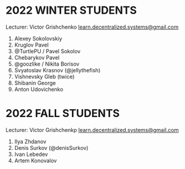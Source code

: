 #   2022 WINTER STUDENTS

Lecturer: Victor Grishchenko
learn.decentralized.systems@gmail.com

 1. Alexey Sokolovskiy
 2. Kruglov Pavel
 3. @TurtlePU / Pavel Sokolov
 4. Chebarykov Pavel
 5. @goozlike / Nikita Borisov
 6. Svyatoslav Krasnov (@jellythefish)
 7. Vishnevsky Gleb (twice)
 8. Shibanin George
 9. Anton Udovichenko

#   2022 FALL STUDENTS

Lecturer: Victor Grishchenkp
learn.decentralized.systems@gmail.com

 1. Ilya Zhdanov
 2. Denis Surkov (@denisSurkov)
 3. Ivan Lebedev
 4. Artem Konovalov